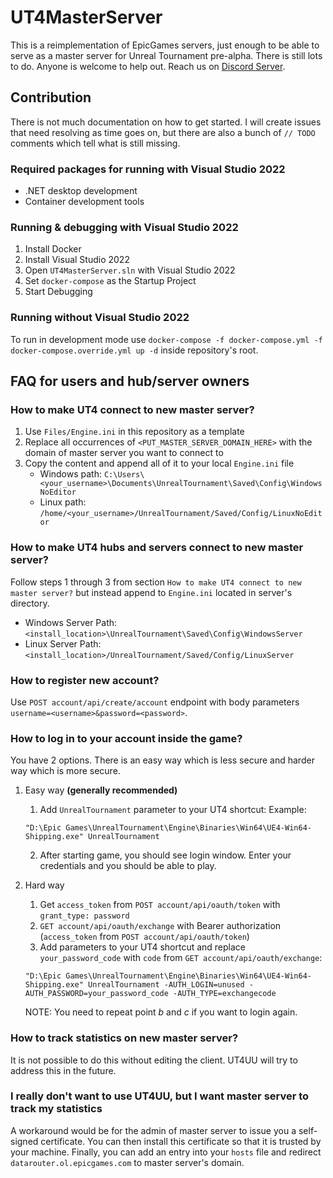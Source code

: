 # UT4MasterServer

This is a reimplementation of EpicGames servers, just enough to be able to serve as a master server for Unreal Tournament pre-alpha. There is still lots to do. Anyone is welcome to help out. Reach us on [Discord Server](https://discord.gg/2DaCWkK).

## Contribution

There is not much documentation on how to get started. I will create issues that need resolving as time goes on, but there are also a bunch of `// TODO` comments which tell what is still missing.

### Required packages for running with Visual Studio 2022

- .NET desktop development
- Container development tools

### Running & debugging with Visual Studio 2022

1. Install Docker
2. Install Visual Studio 2022
3. Open `UT4MasterServer.sln` with Visual Studio 2022
4. Set `docker-compose` as the Startup Project
5. Start Debugging

### Running without Visual Studio 2022

To run in development mode use `docker-compose -f docker-compose.yml -f docker-compose.override.yml up -d` inside repository's root.

## FAQ for users and hub/server owners

### How to make UT4 connect to new master server?

1. Use `Files/Engine.ini` in this repository as a template
2. Replace all occurrences of `<PUT_MASTER_SERVER_DOMAIN_HERE>` with the domain of master server you want to connect to
3. Copy the content and append all of it to your local `Engine.ini` file
    - Windows path: `C:\Users\<your_username>\Documents\UnrealTournament\Saved\Config\WindowsNoEditor`
    - Linux path: `/home/<your_username>/UnrealTournament/Saved/Config/LinuxNoEditor`

### How to make UT4 hubs and servers connect to new master server?

Follow steps 1 through 3 from section `How to make UT4 connect to new master server?` but instead append to `Engine.ini` located in server's directory.

- Windows Server Path: `<install_location>\UnrealTournament\Saved\Config\WindowsServer`
- Linux Server Path: `<install_location>/UnrealTournament/Saved/Config/LinuxServer`

### How to register new account?

Use `POST account/api/create/account` endpoint with body parameters `username=<username>&password=<password>`.

### How to log in to your account inside the game?
You have 2 options. There is an easy way which is less secure and harder way which is more secure.
1. Easy way **(generally recommended)**
	1. Add `UnrealTournament` parameter to your UT4 shortcut:
	Example:

	```text
	"D:\Epic Games\UnrealTournament\Engine\Binaries\Win64\UE4-Win64-Shipping.exe" UnrealTournament
	```

	2. After starting game, you should see login window. Enter your credentials and you should be able to play.
2. Hard way
	1. Get `access_token` from `POST account/api/oauth/token` with `grant_type: password`
	2. `GET account/api/oauth/exchange` with Bearer authorization (`access_token` from `POST account/api/oauth/token`)
	3. Add parameters to your UT4 shortcut and replace `your_password_code` with `code` from `GET account/api/oauth/exchange`:

	```text
	"D:\Epic Games\UnrealTournament\Engine\Binaries\Win64\UE4-Win64-Shipping.exe" UnrealTournament -AUTH_LOGIN=unused -AUTH_PASSWORD=your_password_code -AUTH_TYPE=exchangecode
	```

	NOTE: You need to repeat point *b* and *c* if you want to login again.

### How to track statistics on new master server?

It is not possible to do this without editing the client. UT4UU will try to address this in the future.

### I really don't want to use UT4UU, but I want master server to track my statistics

A workaround would be for the admin of master server to issue you a self-signed certificate. You can then install this certificate so that it is trusted by your machine. Finally, you can add an entry into your `hosts` file and redirect `datarouter.ol.epicgames.com` to master server's domain.
